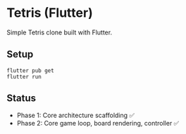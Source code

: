 # Tetris (Flutter)

Simple Tetris clone built with Flutter.

## Setup

```
flutter pub get
flutter run
```

## Status

- Phase 1: Core architecture scaffolding ✅
- Phase 2: Core game loop, board rendering, controller ✅
